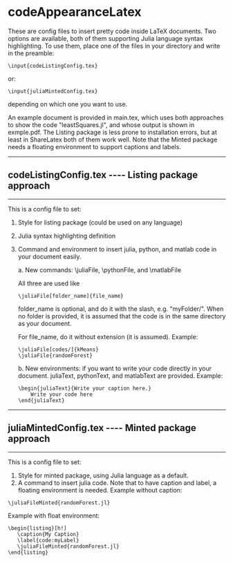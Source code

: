 # codeAppearanceLatex

These are config files to insert pretty code inside LaTeX documents. Two options are available, both of them supporting Julia language syntax highlighting. To use them, place one of the files in your directory and write in the preamble:
```
\input{codeListingConfig.tex}
```
or:
```
\input{juliaMintedConfig.tex}
```
depending on which one you want to use.

An example document is provided in main.tex, which uses both approaches to show the code "leastSquares.jl", and whose output is shown in exmple.pdf. The Listing package is less prone to installation errors, but at least in ShareLatex both of them work well. Note that the Minted package needs a floating environment to support captions and labels.

*************************************************************
## codeListingConfig.tex ---- Listing package approach
*************************************************************

This is a config file to set:
   1. Style for listing package (could be used on any language)
   2. Julia syntax highlighting definition
   3. Command and environment to insert julia, python, and matlab code in your document easily.

       a. New commands: \juliaFile, \pythonFile, and \matlabFile
       
        All three are used like
        ```
        \juliaFile[folder_name]{file_name}
        ```
        folder_name is optional, and do it with the slash, e.g. "myFolder/". When no folder is provided, it is assumed that the code is in the same directory as your document.

        For file_name, do it without extension (it is assumed). Example:
        ```
        \juliaFile[codes/]{kMeans}
        \juliaFile{randomForest}
        ```

       b. New environments: if you want to write your code directly in your document. juliaText, pythonText, and matlabText are provided. Example:
        ```
        \begin{juliaText}{Write your caption here.}
            Write your code here
        \end{juliaText}
        ```


*************************************************************
## juliaMintedConfig.tex ---- Minted package approach
*************************************************************

 This is a config file to set:
   1. Style for minted package, using Julia language as a default.
   2. A command to insert julia code. Note that to have caption and label, a floating environment is needed.
   Example without caption: 
   ```
   \juliaFileMinted{randomForest.jl}
   ```
   Example with float environment:
   ```
   \begin{listing}[h!]   
      \caption{My Caption}      
      \label{code:myLabel}
      \juliaFileMinted{randomForest.jl}
   \end{listing}
   ```
